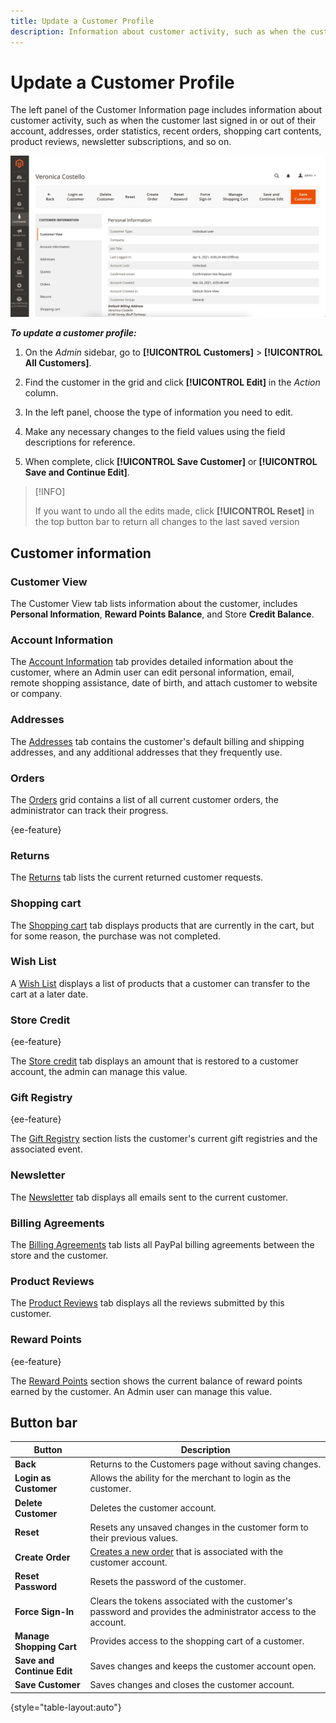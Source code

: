 ```yaml
---
title: Update a Customer Profile
description: Information about customer activity, such as when the customer last signed in or out of their account.
---
```


# Update a Customer Profile

The left panel of the Customer Information page includes information about customer activity, such as when the customer last signed in or out of their account, addresses, order statistics, recent orders, shopping cart contents, product reviews, newsletter subscriptions, and so on.

![Customer Profile](assets/cust-profile.png)

_**To update a customer profile:**_

1. On the _Admin_ sidebar, go to **[!UICONTROL Customers]** > **[!UICONTROL All Customers]**.

1. Find the customer in the grid and click **[!UICONTROL Edit]** in the _Action_ column.

1. In the left panel, choose the type of information you need to edit.

1. Make any necessary changes to the field values using the field descriptions for reference.

1. When complete, click **[!UICONTROL Save Customer]** or **[!UICONTROL Save and Continue Edit]**.

>[!INFO]
>
> If you want to undo all the edits made, click **[!UICONTROL Reset]** in the top button bar to return all changes to the last saved version

## Customer information

### Customer View

The Customer View tab lists information about the customer, includes **Personal Information**, **Reward Points Balance**, and Store **Credit Balance**.

### Account Information

The [Account Information](../customers/account-dashboard-account-information.md) tab provides detailed information about the customer, where an Admin user can edit personal information, email, remote shopping assistance, date of birth, and attach customer to website or company.

### Addresses

The [Addresses](../customers/account-dashboard-address-book.md) tab contains the customer's default billing and shipping addresses, and any additional addresses that they frequently use.

### Orders

The [Orders](../stores-purchase/orders.md) grid contains a list of all current customer orders, the administrator can track their progress.

{ee-feature}

### Returns

The [Returns](../stores-purchase/returns.md) tab lists the current returned customer requests.

### Shopping cart

The [Shopping cart](../stores-purchase/cart.md) tab displays products that are currently in the cart, but for some reason, the purchase was not completed.

### Wish List

A [Wish List](https://docs.magento.com/user-guide/marketing/wishlists.html) displays a list of products that a customer can transfer to the cart at a later date.

### Store Credit

{ee-feature}

The [Store credit](../customers/store-credit.md) tab displays an amount that is restored to a customer account, the admin can manage this value.

### Gift Registry

{ee-feature}

The [Gift Registry](../merchandising-promotions/gift-registry-storefront.md) section lists the customer's current gift registries and the associated event.

### Newsletter

The [Newsletter](../merchandising-promotions/newsletters.md) tab displays all emails sent to the current customer.

### Billing Agreements

The [Billing Agreements](../stores-purchase/paypal-billing-agreements.md) tab lists all PayPal billing agreements between the store and the customer.

### Product Reviews

The [Product Reviews](../catalog/settings-advanced-product-reviews.md) tab displays all the reviews submitted by this customer.

### Reward Points

{ee-feature}

The [Reward Points](../merchandising-promotions/rewards-loyalty.md) section shows the current balance of reward points earned by the customer. An Admin user can manage this value.

## Button bar

| Button   | Description  |
|----------|--------------|
| **Back** | Returns to the Customers page without saving changes. |
| **Login as Customer** | Allows the ability for the merchant to login as the customer. |
| **Delete Customer** | Deletes the customer account.  |
| **Reset** | Resets any unsaved changes in the customer form to their previous values.  |
| **Create Order** | [Creates a new order](../stores-purchase/customer-account-create-order.md) that is associated with the customer account.  |
| **Reset Password** | Resets the password of the customer.  |
| **Force Sign-In** | Clears the tokens associated with the customer's password and provides the administrator access to the account. |
| **Manage Shopping Cart** | Provides access to the shopping cart of a customer. |
| **Save and Continue Edit**  | Saves changes and keeps the customer account open. |
| **Save Customer** | Saves changes and closes the customer account. |

{style="table-layout:auto"}
